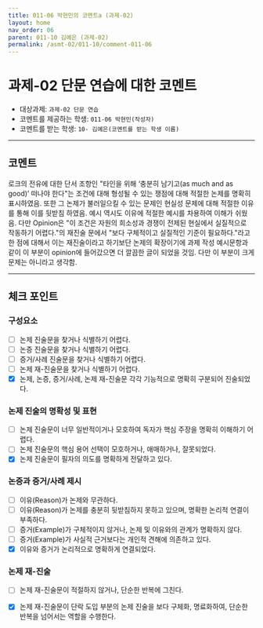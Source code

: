 ```yaml
---
title: 011-06 박현민의 코멘트a (과제-02) 
layout: home
nav_order: 06
parent: 011-10 김예은 (과제-02)
permalink: /asmt-02/011-10/comment-011-06
---
```


# 과제-02 단문 연습에 대한 코멘트

- 대상과제: `과제-02 단문 연습`
- 코멘트를 제공하는 학생: `011-06 박현민(작성자)` 
- 코멘트를 받는 학생: `10- 김예은(코멘트를 받는 학생 이름)` 

---

## 코멘트

로크의 전유에 대한 단서 조항인 "타인을 위해 ‘충분히 남기고(as much and as good)’ 떠나야 한다"는 조건에 대해 형성될 수 있는 쟁점에 대해 적절한 논제를 명확히 표시하였음.
또한 그 논제가 불러일으킬 수 있는 문제인 현실성 문제에 대해 적절한 이유를 통해 이를 뒷받침 하였음. 예시 역시도 이유에 적절한 예시를 차용하여 이해가 쉬웠음. 다만 Opinion은 
 "이 조건은 자원의 희소성과 경쟁이 전제된 현실에서 실질적으로 작동하기 어렵다."의 재진술 문에서 "보다 구체적이고 실질적인 기준이 필요하다."라고 한 점에 대해서 이는 재진술이라고 하기보단 
논제의 확장이기에 과제 작성 예시문항과 같이  이 부분이 opinion에 들어갔으면 더 깔끔한 글이 되었을 것임. 다만 이 부분이 크게 문제는 아니라고 생각함.

---

## 체크 포인트

### **구성요소**
- [ ] 논제 진술문을 찾거나 식별하기 어렵다.
- [ ] 논증 진술문을 찾거나 식별하기 어렵다.
- [ ] 증거/사례 진술문을 찾거나 식별하기 어렵다.
- [ ] 논제 재-진술문을 찾거나 식별하기 어렵다.
- [x] 논제, 논증, 증거/사례, 논제 재-진술문 각각 기능적으로 명확히 구분되어 진술되었다.

### **논제 진술의 명확성 및 표현**  
- [ ] 논제 진술문이 너무 일반적이거나 모호하여 독자가 핵심 주장을 명확히 이해하기 어렵다.  
- [ ] 논제 진술문의 핵심 용어 선택이 모호하거나, 애매하거나, 잘못되었다.  
- [x] 논제 진술문이 필자의 의도를 명확하게 전달하고 있다.  

### **논증과 증거/사례 제시**  
- [ ] 이유(Reason)가 논제와 무관하다.
- [ ] 이유(Reason)가 논제를 충분히 뒷받침하지 못하고 있으며, 명확한 논리적 연결이 부족하다.  
- [ ] 증거(Example)가 구체적이지 않거나, 논제 및 이유와의 관계가 명확하지 않다. 
- [ ] 증거(Example)가 사실적 근거보다는 개인적 견해에 의존하고 있다.  
- [x] 이유와 증거가 논리적으로 명확하게 연결되었다.  

### **논제 재-진술**  
- [ ] 논제 재-진술문이 적절하지 않거나, 단순한 반복에 그친다.   
- [x] 논제 재-진술문이 단락 도입 부분의 논제 진술을 보다 구체화, 명료화하여, 단순한 반복을 넘어서는 역할을 수행한다.  

